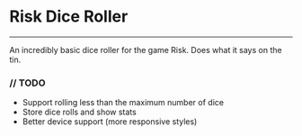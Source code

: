 # Risk Dice Roller
---

An incredibly basic dice roller for the game Risk. Does what it says on the tin.

### // TODO
- Support rolling less than the maximum number of dice
- Store dice rolls and show stats
- Better device support (more responsive styles)